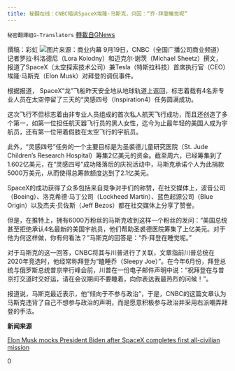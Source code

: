 ```yaml
---
title: 秘翻在线：CNBC暗讽SpaceX埃隆·马斯克，只因：“乔·拜登睡觉呢”
---
```

`秘密翻譯組G-Translators` [轉載自GNews](https://gnews.org/zh-hans/1543629/)

撰稿：彩虹
![](https://assets.gnews.org/wp-content/uploads/2021/09/Screenshot-2021-09-20-120226.jpg)图片来源：商业内幕
9月19日，CNBC（全国广播公司商业频道）记者罗拉·科洛德尼（Lora Kolodny）和迈克尔·谢茨（Michael Sheetz）撰文，报道了SpaceX（太空探索技术公司）兼Tesla（特斯拉科技）首席执行官（CEO）埃隆·马斯克（Elon Musk）对拜登的调侃事件。

根据报道， SpaceX“龙”飞船昨天安全地从地球轨道上返回，标志着载有4名非专业人员在太空停留了三天的“灵感四号（Inspiration4）任务圆满成功。

这次飞行不但标志着由非专业人员组成的首次私人航天飞行成功，而且还创造了多个第一，如第一位担任航天器飞行员的黑人女性，迄今为止最年轻的美国人成为宇航员，还有第一位带着假肢在太空飞行的宇航员。

此外，“灵感四号”任务的一个主要目标是为圣裘德儿童研究医院（St. Jude Children’s Research Hospital）筹集2亿美元的资金。截至周六，已经筹集到了1.602亿美元，在“灵感四号”成功降落后的庆祝活动中，马斯克承诺个人为此捐款5000万美元，从而使得总筹款额度达到了2.1亿美元。

SpaceX的成功获得了众多包括来自竞争对手们的称赞，在社交媒体上，波音公司（Boeing）、洛克希德·马丁公司（Lockheed Martin）、蓝色起源公司（Blue Origin）以及杰夫·贝佐斯（Jeff Bezos）都在社交媒体上分享了赞誉。

但是，在推特上，拥有6000万粉丝的马斯克收到这样一个粉丝的发问：“美国总统甚至拒绝承认4名最新的美国宇航员，他们帮助圣裘德医院筹集了上亿美元。对于他为何这样做，你有何看法？”马斯克的回答是：“乔·拜登在睡觉呢。”

对于马斯克的这一回答，CNBC将其与川普进行了关联，文章指前川普总统在2020年竞选时，他经常称拜登为“瞌睡乔（Sleepy Joe）”。在今年6月份，拜登总统与俄罗斯总统普京举行峰会前，川普在一份电子邮件声明中说：“祝拜登在与普京打交道时交好运，请在会议期间不要睡着，向你表达我最热烈的问候！”。

报道说，马斯克最近表示，他“倾向于不参与政治”，于是，CNBC的这篇文章认为马斯克违背了自己不想参与政治的声明，而是愿意积极参与政治并采用右派嘲弄拜登的手法。

**新闻来源**

[Elon Musk mocks President Biden after SpaceX completes first all-civilian mission](https://www.cnbc.com/2021/09/19/elon-musk-mocks-president-biden-after-spacex-completes-first-all-civilian-mission.html)

0
